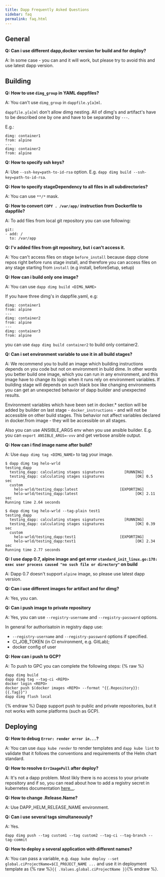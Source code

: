 ```yaml
---
title: Dapp Frequently Asked Questions
sidebar: faq
permalink: faq.html
---
```


## General

**Q: Can i use different dapp,docker version for build and for deploy?**

A: In some case - you can and it will work, but please try to avoid this and use latest dapp version.


## Building


**Q: How to use `dimg_group` in YAML dappfiles?**

A: You can't use `dimg_group` in `dappfile.y[a]ml`.

`dappfile.y[a]ml` don't allow dimg nesting. All of dimg's and artifact's have to be described one by one and have to be separated by `---`.

E.g.:
```
dimg: container1
from: alpine
---
dimg: container2
from: alpine
```


**Q: How to specify ssh keys?**

A: Use `--ssh-key=path-to-id-rsa` option. E.g. `dapp dimg build --ssh-key=path-to-id-rsa`.


**Q: How to specify stageDependency to all files in all subdirectories?**

A: You can use `**/*` mask.

**Q: How to convert `COPY . /var/app/` instruction from Dockerfile to dappfile?**

A: To add files from local git repository you can use following:
```
git:
- add: /
  to: /var/app
```

**Q: I'v added files from git repository, but i can't access it.**

A: You can't access files on stage `before_install` because dapp clone repos right before runs stage install, and therefore you can access files on any stage starting from `install` (e.g install, beforeSetup, setup)


**Q: How can i build only one image?**

A: You can use `dapp dimg build <DIMG_NAME>`

If you have three dimg's in dappfile.yaml, e.g:
```
dimg: container1
from: alpine
---
dimg: container2
from: alpine
---
dimg: container3
from: alpine
```

you can use `dapp dimg build container2` to build only container2.


**Q: Can i set environment variable to use it in all build stages?**

A: We recommend you to build an image which building instructions depends on you code but not on environment in build dime. In other words you better build one image, which you can run in any environment, and this image have to change its logic when it runs rely on environment variables. If building stage will depends on such black box like changing environments you can get an unexpected behavior of dapp builder and unexpected results.

Environment variables which have been set in docker.* section will be added by builder on last stage - `docker_instructions` - and will not be accessible on other build stages. This behavior not affect variables declared in docker.from image - they will be accessible on all stages.

Also you can use ANSIBLE_ARGS env when you use ansible builder. E.g. you can `export ANSIBLE_ARGS=-vvv` and get verbose ansible output.


**Q: How can i find image name after build?**

A: Use `dapp dimg tag <DIMG_NAME>` to tag your image.

```
$ dapp dimg tag helo-wrld
testing_dapp
  testing_dapp: calculating stages signatures         [RUNNING]
  testing_dapp: calculating stages signatures              [OK] 0.5 sec
  custom
    helo-wrld/testing_dapp:latest                   [EXPORTING]
    helo-wrld/testing_dapp:latest                          [OK] 2.11 sec
Running time 2.64 seconds

$ dapp dimg tag helo-wrld --tag-plain test1
testing_dapp
  testing_dapp: calculating stages signatures         [RUNNING]
  testing_dapp: calculating stages signatures              [OK] 0.39 sec
  custom
    helo-wrld/testing_dapp:test1                    [EXPORTING]
    helo-wrld/testing_dapp:test1                           [OK] 2.34 sec
Running time 2.77 seconds
```

**Q: I use dapp 0.7, alpine image and get error `standard_init_linux.go:178: exec user process caused "no such file or directory"` on build**

A: Dapp 0.7 doesn't support `alpine` image, so please use latest dapp version.



**Q: Can i use different images for artifact and for dimg?**

A: Yes, you can.



**Q: Can i push image to private repository**

A: Yes, you can use `--registry-username` and `--registry-password` options.

In general for authorisatoin in registry dapp use:
* `--registry-username` and `--registry-password` options if specified.
* CI_JOB_TOKEN (in CI environment, e.g. GitLab);
* docker config of user


**Q: How can i push to GCP?**

A: To push to GPC you can complete the following steps:
{% raw %}
```
dapp dimg build
dapp dimg tag --tag-ci <REPO>
docker login <REPO>
docker push $(docker images <REPO> --format "{{.Repository}}:{{.Tag}}")
dapp dimg flush local
```
{% endraw %}
Dapp support push to public and private repositories, but it not works with some platforms (such as GCP).


## Deploying

**Q: How to debug `Error: render error in...`?**

A: You can use `dapp kube render` to render templates and `dapp kube lint` to validate that it follows the conventions and requirements of the Helm chart standard.

**Q: How to resolve `ErrImagePull` after deploy?**

A: It's not a dapp problem. Most likly there is no access to your private repository and if so, you can read about how to add a registry secret in kubernetes documentation [here...](https://kubernetes.io/docs/tasks/configure-pod-container/pull-image-private-registry/).

**Q: How to change .Release.Name?**

A: Use DAPP_HELM_RELEASE_NAME environment.


**Q: Can i use several tags simultaneously?**

A: Yes.

```
dapp dimg push --tag custom1 --tag custom2 --tag-ci --tag-branch --tag-commit
```


**Q: How to deploy a several application with different names?**

A: You can pass a variable, e.g. `dapp kube deploy --set global.ciProjectName=$CI_PROJECT_NAME ...` and use it in deployment template as {% raw %}`{{ .Values.global.ciProjectName }}`{% endraw %}.
